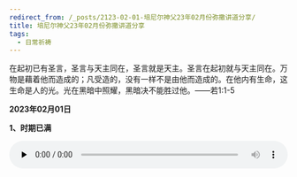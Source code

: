 ```yaml
---
redirect_from: /_posts/2123-02-01-培尼尔神父23年02月份弥撒讲道分享/
title: 培尼尔神父23年02月份弥撒讲道分享
tags:
  - 日常祈祷
---
```


在起初已有圣言，圣言与天主同在，圣言就是天主。圣言在起初就与天主同在。万物是藉着他而造成的；凡受造的，没有一样不是由他而造成的。在他内有生命，这生命是人的光。光在黑暗中照耀，黑暗决不能胜过他。——若1:1-5

**2023年02月01日**

**1、时期已满**

<audio id="audio" style="width: 100%;height:50px;" controls="controls" preload="none">
      <source id="mp3" src="/2023.01/audio/230101shiqi.mp3">
</audio>
